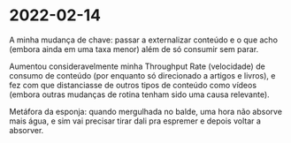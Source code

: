 # 2022-02-14
A minha mudança de chave: passar a externalizar conteúdo e o que acho (embora ainda em uma taxa menor) além de só consumir sem parar.

Aumentou consideravelmente minha Throughput Rate (velocidade) de consumo de conteúdo (por enquanto só direcionado a artigos e livros), e fez com que distanciasse de outros tipos de conteúdo como vídeos (embora outras mudanças de rotina tenham sido uma causa relevante).

Metáfora da esponja: quando mergulhada no balde, uma hora não absorve mais água, e sim vai precisar tirar dali pra espremer e depois voltar a absorver.